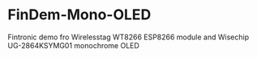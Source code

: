 # FinDem-Mono-OLED
Fintronic demo fro Wirelesstag WT8266 ESP8266 module and Wisechip UG-2864KSYMG01 monochrome OLED
